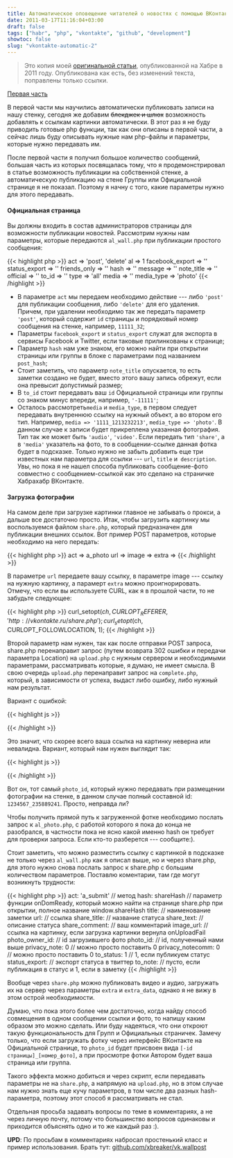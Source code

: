 ```yaml
---
title: Автоматическое оповещение читателей о новостях с помощью ВКонтакте. Часть 2
date: 2011-03-17T11:16:04+03:00
draft: false
tags: ["habr", "php", "vkontakte", "github", "development"]
showtoc: false
slug: "vkontakte-automatic-2"
---
```


>Это копия моей [оригинальной статьи](https://habr.com/ru/post/115658/), опубликованной на Хабре в 2011 году. Опубликована как есть, без изменений текста, поправлены только ссылки.

[Первая часть](http://habrahabr.ru/blogs/social_networks/113968/ "Первая часть")

В первой части мы научились автоматически публиковать записи на нашу стенку, сегодня же добавим ~~блекджек и шлюх~~ возможность добавлять к ссылкам картинки автоматически. В этот раз я не буду приводить готовые php функции, так как они описаны в первой части, а сейчас лишь буду описывать нужные нам php-файлы и параметры, которые нужно передавать им.

После первой части я получил большое количество сообщений, большая часть из которых посвящалась тому, что я продемонстрировал в статье возможность публикации на собственной стенке, а автоматическую публикацию на стене Группы или Официальной странице я не показал. Поэтому я начну с того, какие параметры нужно для этого передавать.

#### Официальная страница

Вы должны входить в состав администраторов страницы для возможности публикации новостей. Рассмотрим нужны нам параметры, которые передаются `al_wall.php` при публикации простого сообщения:

{{< highlight php >}}
act => 'post', 'delete'
al => 1
facebook_export => ''
status_export => ''
friends_only => ''
hash => ''
message => ''
note_title => ''
official => ''
to_id   => ''
type => 'all'
media   => ''
media_type => 'photo'
{{< /highlight >}}

-   В параметре `act` мы передаем необходимо действие --- либо `'post'` для публикации сообщения, либо `'delete'` для его удаления. Причем, при удалении необходимо так же передать параметр `'post'`, который содержит `id` страницы и порядковый номер сообщения на стенке, например, `11111_32`;
-   Параметры `facebook_export` и `status_export` служат для экспорта в сервисы Facebook и Twitter, если таковые прилинкованы к странице;
-   Параметр `hash` нам уже знаком, его можно найти при открытии страницы или группы в блоке с параметрами под названием `post_hash`;
-   Стоит заметить, что параметр `note_title` опускается, то есть заметки создано не будет, вместо этого вашу запись обрежут, если она превысит допустимый размер;
-   В `to_id` стоит передавать ваш `id` Официальной страницы или группы со знаком минус впереди, например, `'-11111'`;
-   Осталось рассмотреть`media` и `media_type`, в первом следует передавать внутреннюю ссылку на нужный объект, а во втором его тип. Например, `media => '1111_1213232213'`, `media_type => 'photo'`. В данном случае к записи будет прикреплена указанная фотография. Тип так же может быть `'audio'`, `'video'`. Если передать тип `'share'`, а в `'media'` указатель на фото, то в сообщении-ссылке данная фотка будет в подсказке. Только нужно не забыть добавить еще три известных нам параметра для ссылки --- `url`, `title` и` description`.
Увы, но пока я не нашел способа публиковать сообщение-фото совместно с сообщением-ссылкой как это сделано на страничке Хабрахабр ВКонтакте.

#### Загрузка фотографии

На самом деле при загрузке картинки главное не забывать о прокси, а дальше все достаточно просто. Итак, чтобы загрузить картинку мы воспользуемся файлом `share.php`, который предназначен для публикации внешних ссылок. Вот пример POST параметров, которые необходимо на него передать:

{{< highlight php >}}
act => a_photo
url =>
image =>
extra =>
{{< /highlight >}}

В параметре `url` передаете вашу ссылку, в параметре image --- ссылку на нужную картинку, а парамерт `extra` можно проигнорировать. Отмечу, что если вы используете CURL, как я в прошлой части, то не забудьте следующее:

{{< highlight php >}}
curl_setopt($ch, CURLOPT_REFERER, 'http://vkontakte.ru/share.php');
curl_setopt($ch, CURLOPT_FOLLOWLOCATION, 1);
{{< /highlight >}}

Второй параметр нам нужен, так как после отправки POST запроса, share.php перенаправит запрос (путем возврата 302 ошибки и передачи параметра Location) на `upload.php` с нужным сервером и необходимыми параметрами, рассматривать которые, я думаю, не имеет смысла. В свою очередь `upload.php` перенаправит запрос на `complete.php`, который, в зависимости от успеха, выдаст либо ошибку, либо нужный нам результат.

Вариант с ошибкой:

{{< highlight js >}}
<script type="text/javascript">
document.domain = location.host.toString().match(/[a-zA-Z]*\.[a-zA-Z]*$/)[0];
parent.onUploadFail(0, 'Неизвестная ошибка');
</script>
{{< /highlight >}}

Это значит, что скорее всего ваша ссылка на картинку неверна или невалидна. Вариант, который нам нужен выглядит так:

{{< highlight js >}}
<script type="text/javascript">
document.domain = location.host.toString().match(/[a-zA-Z]*\.[a-zA-Z]*$/)[0];
parent.onUploadDone(0, {"user_id":1234567,"photo_id":235889241});
</script>
{{< /highlight >}}

Вот он, тот самый `photo_id`, который нужно передавать при размещении фотографии на стенке, в данном случае полный составной id: `1234567_235889241`. Просто, неправда ли?

Чтобы получить прямой путь к загруженной фотке необходимо послать запрос к `al_photo.php`, с работой которого я пока до конца не разобрался, в частности пока не ясно какой именно hash он требует для проверки запроса. Если кто-то разберется --- сообщите:).

Стоит заметить, что можно разместить ссылку с картинкой в подсказке не только через `al_wall.php` как я описал выше, но и через share.php, для этого нужно снова послать запрос к share.php с большим количеством параметров. Поставлю коментарии, там где могут возникнуть трудности:

{{< highlight php >}}
act: 'a_submit'     // метод
hash: shareHash     // параметр функции onDomReady, который можно найти на странице share.php при открытии, полное название window.shareHash
title:              // наименование заметки
url:                // ссылка
share_title:        // название статуса
share_text:         // описание статуса
share_comment:      // ваш комментарий
image_url:          // ссылка на картинку, если загрузка картинки вернула onUploadFail
photo_owner_id:     // id загрузившего фото
photo_id:           // id, полученный нами выше
privacy_note: 0     // можно просто поставить 0
privacy_notecomm: 0 // можно просто поставить 0
to_status: 1        // 1, если публикуем статус
status_export:      // экспорт статуса в твиттер
to_note:            // пусто, если публикация в статус и 1, если в заметку
{{< /highlight >}}

Вообще через `share.php` можно публиковать видео и аудио, загружать их на сервер через параметры `extra` и `extra_data`, однако я не вижу в этом острой необходимости.

Думаю, что пока этого более чем достаточно, когда найду способ совмещения в одном сообщении ссылки и фото, то напишу каким образом это можно сделать. Или буду надеяться, что они откроют такую функциональность для Групп и Официальных страничек. Замечу только, что если загружать фотку через интерфейс ВКонтакте на Официальной странице, то `photo_id` будет присвоен вида `[-id страницы]_[номер_фото]`, а при просмотре фотки Автором будет ваша страница или группа.

Такого эффекта можно добиться и через скрипт, если передавать параметры не на `share.php`, а напрямую на `upload.php`, но в этом случае нам нужно знать еще кучу параметров, в том числе два разных hash-параметра, поэтому этот способ я рассматривать не стал.

Отдельная просьба задавать вопросы по теме в комментариях, а не через личную почту, потому что большинство вопросов одинаковы и приходится объяснять одно и то же каждый раз :).

**UPD**: По просьбам в комментариях набросал простенький класс и пример использования.
Брать тут: [github.com/xbreaker/vk.wallpost](https://github.com/xbreaker/vk.wallpost)
